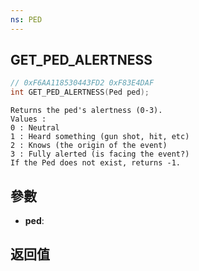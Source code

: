```yaml
---
ns: PED
---
```

## GET_PED_ALERTNESS

```c
// 0xF6AA118530443FD2 0xF83E4DAF
int GET_PED_ALERTNESS(Ped ped);
```

```
Returns the ped's alertness (0-3).  
Values :   
0 : Neutral  
1 : Heard something (gun shot, hit, etc)  
2 : Knows (the origin of the event)  
3 : Fully alerted (is facing the event?)  
If the Ped does not exist, returns -1.  
```

## 參數
* **ped**: 

## 返回值
